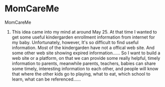MomCareMe
=========

MomCareMe
1. This idea came into my mind at around May 25. At that time I wanted to get some useful kindergarden enrollment information from internet for my baby. Unfortunately, however, It's so difficult to find useful information. Most of the kindergarden have not a offical web site. And some other web site showing expired information...... So I want to build a web site or a platform, on that we can provide some really helpful, timely information to parents, meanwhile parents, teachers, babies can share some timely, interesting information to each other, and people will know that where the other kids go to playing, what to eat, which school to learn, what can be referenced......
